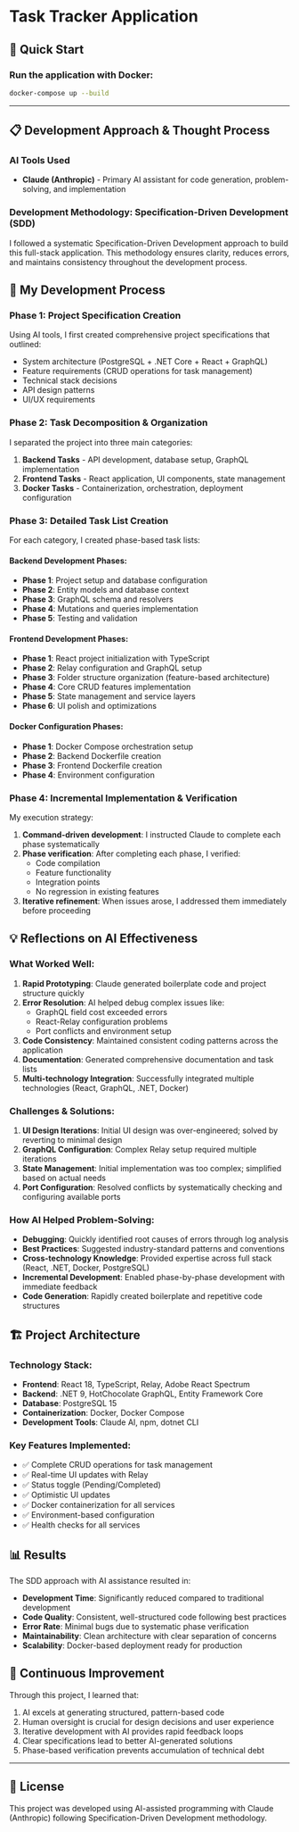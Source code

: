 # Task Tracker Application

## 🚀 Quick Start

### **Run the application with Docker:**
```bash
docker-compose up --build
```

---

## 📋 Development Approach & Thought Process

### AI Tools Used
- **Claude (Anthropic)** - Primary AI assistant for code generation, problem-solving, and implementation

### Development Methodology: Specification-Driven Development (SDD)

I followed a systematic Specification-Driven Development approach to build this full-stack application. This methodology ensures clarity, reduces errors, and maintains consistency throughout the development process.

## 🎯 My Development Process

### Phase 1: Project Specification Creation
Using AI tools, I first created comprehensive project specifications that outlined:
- System architecture (PostgreSQL + .NET Core + React + GraphQL)
- Feature requirements (CRUD operations for task management)
- Technical stack decisions
- API design patterns
- UI/UX requirements

### Phase 2: Task Decomposition & Organization
I separated the project into three main categories:
1. **Backend Tasks** - API development, database setup, GraphQL implementation
2. **Frontend Tasks** - React application, UI components, state management
3. **Docker Tasks** - Containerization, orchestration, deployment configuration

### Phase 3: Detailed Task List Creation
For each category, I created phase-based task lists:

#### Backend Development Phases:
- **Phase 1**: Project setup and database configuration
- **Phase 2**: Entity models and database context
- **Phase 3**: GraphQL schema and resolvers
- **Phase 4**: Mutations and queries implementation
- **Phase 5**: Testing and validation

#### Frontend Development Phases:
- **Phase 1**: React project initialization with TypeScript
- **Phase 2**: Relay configuration and GraphQL setup
- **Phase 3**: Folder structure organization (feature-based architecture)
- **Phase 4**: Core CRUD features implementation
- **Phase 5**: State management and service layers
- **Phase 6**: UI polish and optimizations

#### Docker Configuration Phases:
- **Phase 1**: Docker Compose orchestration setup
- **Phase 2**: Backend Dockerfile creation
- **Phase 3**: Frontend Dockerfile creation
- **Phase 4**: Environment configuration

### Phase 4: Incremental Implementation & Verification

My execution strategy:
1. **Command-driven development**: I instructed Claude to complete each phase systematically
2. **Phase verification**: After completing each phase, I verified:
   - Code compilation
   - Feature functionality
   - Integration points
   - No regression in existing features
3. **Iterative refinement**: When issues arose, I addressed them immediately before proceeding

## 💡 Reflections on AI Effectiveness

### What Worked Well:
1. **Rapid Prototyping**: Claude generated boilerplate code and project structure quickly
2. **Error Resolution**: AI helped debug complex issues like:
   - GraphQL field cost exceeded errors
   - React-Relay configuration problems
   - Port conflicts and environment setup
3. **Code Consistency**: Maintained consistent coding patterns across the application
4. **Documentation**: Generated comprehensive documentation and task lists
5. **Multi-technology Integration**: Successfully integrated multiple technologies (React, GraphQL, .NET, Docker)

### Challenges & Solutions:
1. **UI Design Iterations**: Initial UI design was over-engineered; solved by reverting to minimal design
2. **GraphQL Configuration**: Complex Relay setup required multiple iterations
3. **State Management**: Initial implementation was too complex; simplified based on actual needs
4. **Port Configuration**: Resolved conflicts by systematically checking and configuring available ports

### How AI Helped Problem-Solving:
- **Debugging**: Quickly identified root causes of errors through log analysis
- **Best Practices**: Suggested industry-standard patterns and conventions
- **Cross-technology Knowledge**: Provided expertise across full stack (React, .NET, Docker, PostgreSQL)
- **Incremental Development**: Enabled phase-by-phase development with immediate feedback
- **Code Generation**: Rapidly created boilerplate and repetitive code structures

## 🏗️ Project Architecture

### Technology Stack:
- **Frontend**: React 18, TypeScript, Relay, Adobe React Spectrum
- **Backend**: .NET 9, HotChocolate GraphQL, Entity Framework Core
- **Database**: PostgreSQL 15
- **Containerization**: Docker, Docker Compose
- **Development Tools**: Claude AI, npm, dotnet CLI

### Key Features Implemented:
- ✅ Complete CRUD operations for task management
- ✅ Real-time UI updates with Relay
- ✅ Status toggle (Pending/Completed)
- ✅ Optimistic UI updates
- ✅ Docker containerization for all services
- ✅ Environment-based configuration
- ✅ Health checks for all services

## 📊 Results

The SDD approach with AI assistance resulted in:
- **Development Time**: Significantly reduced compared to traditional development
- **Code Quality**: Consistent, well-structured code following best practices
- **Error Rate**: Minimal bugs due to systematic phase verification
- **Maintainability**: Clean architecture with clear separation of concerns
- **Scalability**: Docker-based deployment ready for production

## 🔄 Continuous Improvement

Through this project, I learned that:
1. AI excels at generating structured, pattern-based code
2. Human oversight is crucial for design decisions and user experience
3. Iterative development with AI provides rapid feedback loops
4. Clear specifications lead to better AI-generated solutions
5. Phase-based verification prevents accumulation of technical debt

---

## 📝 License

This project was developed using AI-assisted programming with Claude (Anthropic) following Specification-Driven Development methodology.